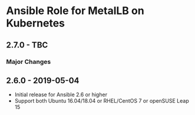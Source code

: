 # Ansible Role for MetalLB on Kubernetes

## 2.7.0 - TBC

### Major Changes

## 2.6.0 - 2019-05-04

  - Initial release for Ansible 2.6 or higher
  - Support both Ubuntu 16.04/18.04 or RHEL/CentOS 7 or openSUSE Leap 15
